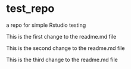 # test_repo
a repo for simple Rstudio testing

This is the first change to the readme.md file

This is the second change to the readme.md file

This is the third change to the readme.md file
